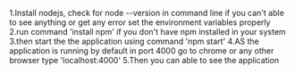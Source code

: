 1.Install nodejs, check for node --version in command line if you can't able to see anything or get any error set the environment variables properly
2.run command 'install npm' if you don't have npm installed in your system 
3.then start the the application using command 'npm start'
4.AS the application is running by default in port 4000 go to chrome or any other browser type 'localhost:4000'
5.Then you can able to see the application
